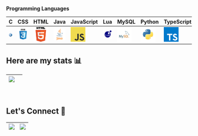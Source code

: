 **Programming Languages**

| C | CSS | HTML | Java | JavaScript | Lua | MySQL | Python | TypeScript |
|---|-----|------|------|------------|-----|-------|--------|------------|
| <img title="C" alt="C" width="40px" src="https://raw.githubusercontent.com/github/explore/master/topics/c/c.png"> | <img alt="CSS" title="CSS" width="40px" src="https://raw.githubusercontent.com/github/explore/master/topics/css/css.png"> | <img alt="HTML" title="HTML" width="40px" src="https://raw.githubusercontent.com/github/explore/master/topics/html/html.png"> | <img alt="Java" title="Java" width="40px" src="https://raw.githubusercontent.com/github/explore/master/topics/java/java.png"> | <img alt="JS" title="JavaScript" width="40px" src="https://raw.githubusercontent.com/github/explore/master/topics/javascript/javascript.png"> | <img alt="Lua" title="Lua" width="40px" src="https://raw.githubusercontent.com/github/explore/master/topics/lua/lua.png"> | <img alt="MySQL" title="MySQL" width="40px" src="https://raw.githubusercontent.com/github/explore/master/topics/mysql/mysql.png"> | <img alt="Python" title="Python" width="40px" src="https://raw.githubusercontent.com/github/explore/master/topics/python/python.png" /> | <img alt="Typescript" title="Typescript" width="40px" src="https://raw.githubusercontent.com/github/explore/main/topics/typescript/typescript.png"> |



## Here are my stats :bar_chart:

<img src="https://github-readme-stats.vercel.app/api?username=beertjedev&show_icons=true&theme=radical&include_all_commits=true">|<a href="https://stackoverflow.com/users/story/5679285">
|--|--|

<br>

## Let's Connect :handshake:

<a href="https://discord.com/users/544167831911006222"><img src="https://upload.wikimedia.org/wikipedia/commons/a/a7/Discord_logo.svg" width="40"></a>|<a href="mailto:unlimited-roleplay.nl"><img src="https://upload.wikimedia.org/wikipedia/commons/4/47/Email_Icon.png" width="40"></a>
|--|--|

